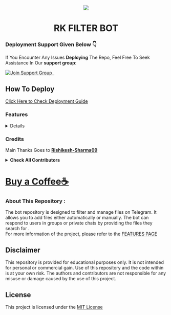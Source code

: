 <p align="center">
  <img src="https://graph.org//file/94891b8229c6b1e03d1e8.jpg">
</p>
<h1 align="center">
  <b>RK FILTER BOT</b>
</h1>


### Deployment Support Given Below 👇




If You Encounter Any Issues **Deploying** The Repo, Feel Free To Seek Assistance In Our **support group**:




[![Join Support Group    ](https://img.shields.io/badge/Join%20Support%20Group-Click%20Here-blue?style=flat&logo=telegram&labelColor=white&link=https://t.me/Rkbotz)](https://t.me/Rkbotz)


## How To Deploy
[Click Here to Check Deployment Guide](https://github.com/Rishikesh-Sharma09/Auto-Filter-Bot/blob/master/readme/DEPLOYMENT.md)


### Features
<details>
 
Click [Here To See All Features](https://github.com/Rishikesh-Sharma09/Auto-Filter-Bot/blob/master/readme/FEATURES.md) of the bot.
 
  
 [![Sample Bot](https://img.shields.io/badge/Join%20Support%20Group-Click%20Here-blue?style=flat&logo=telegram&labelColor=white&link=https://t.me/Rkbotz)](https://t.me/Rkbotz)
 
 </details>








### Credits
 Main Thanks Goes to <b>[Rishikesh-Sharma09](https://github.com/Rishikesh-Sharma09)</b>


<details>
<summary><b>Check All Contributors</b></summary>
 
 <b>Thanks to all the contributors for their codes and ideas.</b>
 
* [![EvaMaria](https://img.shields.io/static/v1?label=EvaMaria&message=Developers&color=blue)](https://t.me/TeamEvamaria)
* [![Rishikesh](https://img.shields.io/static/v1?label=Rishikesh-Sharma&message=RK_Botz&color=yellow)](https://telegram.me/Rk_botowner)
* [![Mr. Infinity](https://img.shields.io/static/v1?label=Mr.Infinity&message=Infinity_Botz&color=blue)](https://telegram.me/infinitymp07)
* [![ᕼᗩᘉSᗩᖽᐸᗩ](https://img.shields.io/static/v1?label=ᕼᗩᘉSᗩᖽᐸᗩ&message=HA_Bots&color=critical)](https://github.com/HA-Bots)
* [![Technical AKS](https://img.shields.io/static/v1?label=Technical_AKS&message=Tg&color=critical)]()
* [![Bisal](https://img.shields.io/static/v1?label=Bisal&message=Tg&color=critical)](https://github.com/biisal) [![Joelkb](https://img.shields.io/static/v1?label=Joelkb&message=Tg&color=critical)](https://github.com/Joelkbhttps://github.com/technicalaks)
*  and [All Contributors](https://github.com/Rishikesh-Sharma09/Auto-Filter-Bot/graphs/contributors) for Free Help ☺️




## Thanks to
 - [Pyrogram](https://t.me/pyrogramchat) for Library.
</details>


# [Buy a Coffee☕]()




### About This Repository :


The bot repository is designed to filter and manage files on Telegram. It allows you to add files either automatically or manually. The bot can respond to users in groups or private chats by providing the files they search for .
<br>
For more information of the project, please refer to the [FEATURES PAGE](https://github.com/Rishikesh-Sharma09/Auto-Filter-Bot/blob/master/readme/FEATURES.md)


## Disclaimer
This repository is provided for educational purposes only. It is not intended for personal or commercial gain. Use of this repository and the code within is at your own risk. The authors and contributors are not responsible for any misuse or damage caused by the use of this project.




## License




This project is licensed under the [MIT License]()


